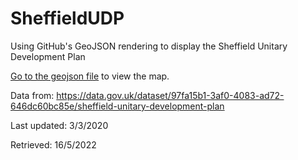 # SheffieldUDP
Using GitHub's GeoJSON rendering to display the Sheffield Unitary Development Plan

[Go to the geojson file](Unitary_Development_Plan.geojson) to view the map.

Data from: https://data.gov.uk/dataset/97fa15b1-3af0-4083-ad72-646dc60bc85e/sheffield-unitary-development-plan

Last updated: 3/3/2020

Retrieved: 16/5/2022
